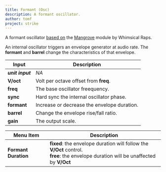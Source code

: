 ```yaml
---
title: Formant (Osc)
description: A formant oscillator.
author: tomf
project: strike
---
```


<md-img src="strike/formant.png" alt=""></md-img>
<md-img src="strike/formant-wave.png" alt=""></md-img>

A formant oscillator [based on](https://github.com/whimsicalraps/Mannequins-Technical-Maps/blob/master/mangrove/mangrove.md) the [Mangrove](https://www.whimsicalraps.com/products/mangrove) module by Whimsical Raps.

An internal oscillator triggers an envelope generator at audio rate. The **formant** and **barrel** change the characteristics of that envelope.

| Input            | Description                        |
| ---------------- | ---------------------------------- |
| **_unit input_** | _NA_  |
| **V/oct**         | Volt per octave offset from **freq**. |
| **freq**         | The base oscillator freequency. |
| **sync** | Hard sync the internal oscillator phase. |
| **formant** | Increase or decrease the envelope duration. |
| **barrel**   | Change the envelope rise/fall ratio. |
| **gain** | The output scale. |

| Menu Item        | Description                        |
| ---------------- | ---------------------------------- |
| **Formant Duration** | **fixed**: the envelope duration will follow the **V/Oct** control.<br>**free**: the envelope duration will be unaffected by **V/Oct** |